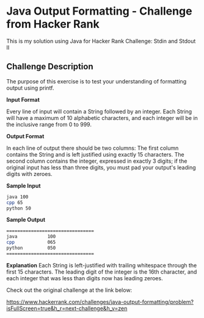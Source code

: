 # Java Output Formatting - Challenge from Hacker Rank

This is my solution using Java for Hacker Rank Challenge: Stdin and Stdout II

## Challenge Description

The purpose of this exercise is to test your understanding of formatting output using printf.

**Input Format**

Every line of input will contain a String followed by an integer.
Each String will have a maximum of 10 alphabetic characters, and each integer will be in the inclusive range from 0 to 999.


**Output Format**

In each line of output there should be two columns:
The first column contains the String and is left justified using exactly 15 characters.
The second column contains the integer, expressed in exactly  3 digits; if the original input has less than three digits, you must pad your output's leading digits with zeroes.


**Sample Input**

```bash
java 100
cpp 65
python 50
```

**Sample Output**

```bash
================================
java           100 
cpp            065 
python         050 
================================
```

**Explanation**
Each String is left-justified with trailing whitespace through the first 15 characters. The leading digit of the integer is the 16th  character, and each integer that was less than  digits now has leading zeroes.

Check out the original challenge at the link below:

https://www.hackerrank.com/challenges/java-output-formatting/problem?isFullScreen=true&h_r=next-challenge&h_v=zen
